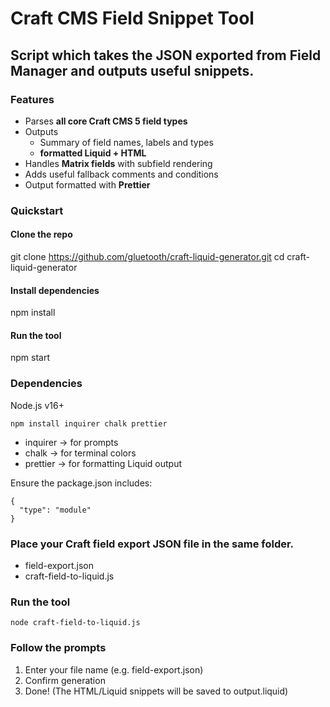 # Craft CMS Field Snippet Tool
## Script which takes the JSON exported from Field Manager and outputs useful snippets. 

### Features
- Parses **all core Craft CMS 5 field types**
- Outputs 
    - Summary of field names, labels and types
    - **formatted Liquid + HTML**
- Handles **Matrix fields** with subfield rendering
- Adds useful fallback comments and conditions
- Output formatted with **Prettier**

### Quickstart

#### Clone the repo
git clone https://github.com/gluetooth/craft-liquid-generator.git
cd craft-liquid-generator

#### Install dependencies
npm install

#### Run the tool
npm start

### Dependencies

Node.js v16+

```
npm install inquirer chalk prettier
```
- inquirer → for prompts
- chalk → for terminal colors
- prettier → for formatting Liquid output

Ensure the package.json includes:

```
{
  "type": "module"
}
```

### Place your Craft field export JSON file in the same folder.

- field-export.json
- craft-field-to-liquid.js

### Run the tool

```
node craft-field-to-liquid.js
```

### Follow the prompts

1. Enter your file name (e.g. field-export.json)
2. Confirm generation
3. Done! (The HTML/Liquid snippets will be saved to output.liquid)